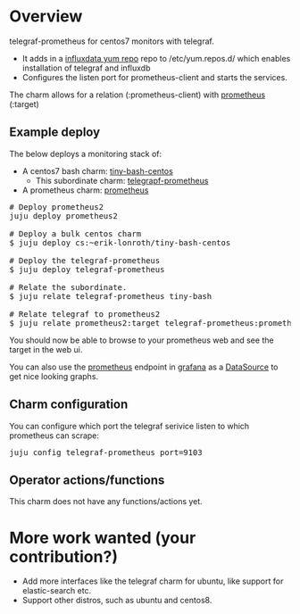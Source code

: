 # Overview

telegraf-prometheus for centos7 monitors with telegraf.

* It adds in a [influxdata yum repo] repo to /etc/yum.repos.d/ which enables installation of telegraf and influxdb
* Configures the listen port for prometheus-client and starts the services.

The charm allows for a relation (:prometheus-client) with [prometheus]  (:target)

## Example deploy

The below deploys a monitoring stack of:
 
* A centos7 bash charm: [tiny-bash-centos]
    * This subordinate charm: [telegrapf-prometheus]
* A prometheus charm: [prometheus]

<pre>
# Deploy prometheus2
juju deploy prometheus2

# Deploy a bulk centos charm
$ juju deploy cs:~erik-lonroth/tiny-bash-centos

# Deploy the telegraf-prometheus
$ juju deploy telegraf-prometheus

# Relate the subordinate.
$ juju relate telegraf-prometheus tiny-bash

# Relate telegraf to prometheus2
$ juju relate prometheus2:target telegraf-prometheus:prometheus-client
</pre>

You should now be able to browse to your prometheus web and see the target in the web ui.

You can also use the [prometheus] endpoint in [grafana] as a [DataSource] to get nice looking graphs.

## Charm configuration
You can configure which port the telegraf serivice listen to which prometheus can scrape:
<pre>
juju config telegraf-prometheus port=9103
</pre>

## Operator actions/functions
This charm does not have any functions/actions yet.

# More work wanted (your contribution?)
* Add more interfaces like the telegraf charm for ubuntu, like support for elastic-search etc.
* Support other distros, such as ubuntu and centos8.

[influxdata yum repo]: https://repos.influxdata.com/rhel/7/x86_64/stable/
[grafana]: https://jaas.ai/grafana
[DataSource]: https://grafana.com/docs/grafana/latest/features/datasources/
[prometheus]: https://jaas.ai/prometheus2
[telegrapf-prometheus]: https://jaas.ai/telegraf-prometheus
[tiny-bash-centos]: https://jaas.ai/u/erik-lonroth/tiny-bash-centos
[interface: http]: https://github.com/juju-solutions/interface-http